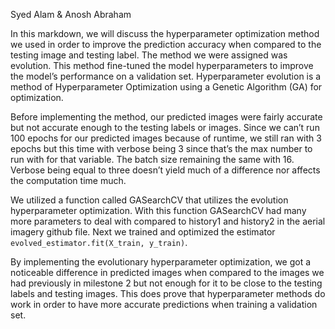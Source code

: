 Syed Alam & Anosh Abraham

In this markdown, we will discuss the hyperparameter optimization method we used in order to improve the prediction accuracy when compared to the testing image and 
testing label. 
The method we were assigned was evolution. 
This method fine-tuned the model hyperparameters to improve the model’s performance on a validation set. 
Hyperparameter evolution is a method of Hyperparameter Optimization using a Genetic Algorithm (GA) for optimization.

Before implementing the method, our predicted images were fairly accurate but not accurate enough to the testing labels or images. 
Since we can’t run 100 epochs for our predicted images because of runtime, we still ran with 3 epochs but this time with verbose being 3 since that’s the max number 
to run with for that variable. 
The batch size remaining the same with 16.
Verbose being equal to three doesn’t yield much of a difference nor affects the computation time much. 

We utilized a function called GASearchCV that utilizes the evolution hyperparameter optimization. 
With this function GASearchCV had many more parameters to deal with compared to history1 and history2 in the aerial imagery github file. 
Next we trained and optimized the estimator `evolved_estimator.fit(X_train, y_train)`.

By implementing the evolutionary hyperparameter optimization, we got a noticeable difference in predicted images when compared to the images we had previously in 
milestone 2 but not enough for it to be close to the testing labels and testing images. 
This does prove that hyperparameter methods do work in order to have more accurate predictions when training a validation set.
